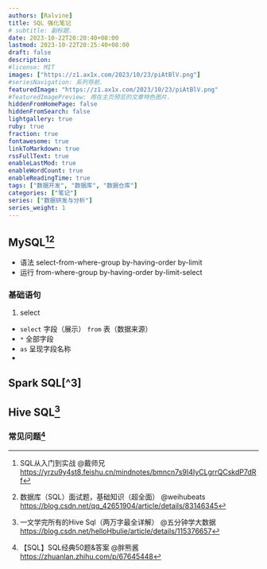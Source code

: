 ```yaml
---
authors: [Ralvine]
title: SQL 强化笔记
# subtitle: 副标题.
date: 2023-10-22T20:20:40+08:00
lastmod: 2023-10-22T20:25:40+08:00
draft: false
description: 
#license: MIT
images: ["https://z1.ax1x.com/2023/10/23/piAtBlV.png"]
#seriesNavigation: 系列导航.
featuredImage: "https://z1.ax1x.com/2023/10/23/piAtBlV.png"
#featuredImagePreview: 用在主页预览的文章特色图片.
hiddenFromHomePage: false
hiddenFromSearch: false
lightgallery: true
ruby: true
fraction: true
fontawesome: true
linkToMarkdown: true
rssFullText: true
enableLastMod: true
enableWordCount: true
enableReadingTime: true
tags: ["数据开发", "数据库", "数据仓库"]
categories: ["笔记"]
series: ["数据研发与分析"]
series_weight: 1
---
```


<!--more-->

## MySQL[^1][^2]

[^1]: SQL从入门到实战 @戴师兄 https://yrzu9y4st8.feishu.cn/mindnotes/bmncn7s9I4IyCLgrrQCskdP7dRf
[^2]: 数据库（SQL）面试题，基础知识（超全面） @weihubeats https://blog.csdn.net/qq_42651904/article/details/83146345

- 语法 select-from-where-group by-having-order by-limit
- 运行 from-where-group by-having-order by-limit-select

### 基础语句

1. select
- `select` 字段（展示） `from` 表（数据来源）
- `*` 全部字段
- `as` 呈现字段名称
- 

## Spark SQL[^3]





## Hive SQL[^4]

[^4]: 一文学完所有的Hive Sql（两万字最全详解） @五分钟学大数据 https://blog.csdn.net/helloHbulie/article/details/115376657



### 常见问题[^5]
[^5]: 【SQL】SQL经典50题&答案 @胖熊酱 https://zhuanlan.zhihu.com/p/67645448
